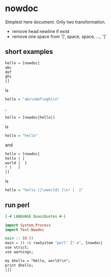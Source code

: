 # nowdoc

Simplest here document.
Only two transformation.

* remove head newline if exist
* remove one space from '|', space, space, ..., ']'

## short examples

```hs
hello = [nowdoc|
abc
def
ghi
|]
```

is

```hs
hello = "abc\ndef\nghi\n"
```

,

```hs
hello = [nowdoc|hello|]
```

is

```hs
hello = "hello"
```

and

```hs
hello = [nowdoc|
hello | ]
world |  ]
! |   ]
|]
```

is

```hs
hello = "hello |]\nworld| ]\n! |  ]"
```

## run perl

```hs
{-# LANGUAGE QuasiQuotes #-}

import System.Process
import Text.Nowdoc

main :: IO ()
main = () <$ rawSystem "perl" ["-e", [nowdoc|
use strict;
use warnings;

my $hello = "Hello, world!\n";
print $hello;
|]]
```
